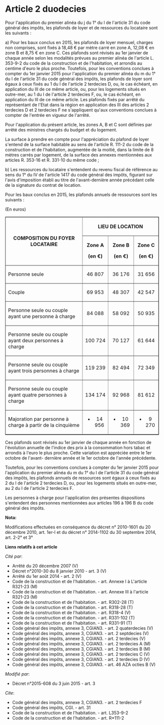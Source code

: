 # Article 2 duodecies

Pour l'application du premier alinéa du j du 1° du I de l'article 31 du code général des impôts, les plafonds de loyer et de
ressources du locataire sont les suivants : 

a) Pour les baux conclus en 2015, les plafonds de loyer mensuel, charges non comprises, sont fixés à 18,48 € par mètre carré
en zone A, 12,08 € en zone B et 8,75 € en zone C. Ces plafonds sont révisés au 1er janvier de chaque année selon les
modalités prévues au premier alinéa de l'article L. 353-9-2 du code de la construction et de l'habitation, et arrondis au
centime d'euro le plus proche. Toutefois, pour les conventions conclues à compter du 1er janvier 2015 pour l'application du
premier alinéa du m du 1° du I de l'article 31 du code général des impôts, les plafonds de loyer sont égaux à ceux fixés au 1
du I de l'article 2 terdecies D, ou, le cas échéant, en application du III de ce même article, ou, pour les logements situés
en outre-mer, au 1 du I de l'article 2 terdecies F, ou, le cas échéant, en application du III de ce même article. Les
plafonds fixés par arrêté du représentant de l'Etat dans la région en application des III des articles 2 terdecies D et 2
terdecies F ne s'appliquent qu'aux conventions conclues à compter de l'entrée en vigueur de l'arrêté. 

Pour l'application du présent article, les zones A, B et C sont définies par arrêté des ministres chargés du budget et du
logement. 

La surface à prendre en compte pour l'appréciation du plafond de loyer s'entend de la surface habitable au sens de l'article
R. 111-2 du code de la construction et de l'habitation, augmentée de la moitié, dans la limite de 8 mètres carrés par
logement, de la surface des annexes mentionnées aux articles R. 353-16 et R. 331-10 du même code ; 

b) Les ressources du locataire s'entendent du revenu fiscal de référence au sens du 1° du IV de l'article 1417 du code
général des impôts, figurant sur l'avis d'imposition établi au titre de l'avant-dernière année précédant celle de la
signature du contrat de location. 

Pour les baux conclus en 2015, les plafonds annuels de ressources sont les suivants : 

(En euros) 

<table border="1">
  <tbody>
    <tr>
      <th rowspan="2">COMPOSITION DU FOYER LOCATAIRE

</th>
      <th colspan="3">

LIEU DE LOCATION

</th>
    </tr>
    <tr>
      <th>

Zone A 

(en €)

</th>
      <th>

Zone B 

(en €)

</th>
      <th>

Zone C 

(en €)

</th>
    </tr>
    <tr>
      <td>

Personne seule

</td>
      <td align="center">

46 807

</td>
      <td align="center">

36 176

</td>
      <td align="center">

31 656

</td>
    </tr>
    <tr>
      <td>

Couple 

</td>
      <td align="center">

69 953

</td>
      <td align="center">

48 307

</td>
      <td align="center">

42 547

</td>
    </tr>
    <tr>
      <td>

Personne seule ou couple ayant une personne à charge

</td>
      <td align="center">

84 088

</td>
      <td align="center">

58 092

</td>
      <td align="center">

50 935

</td>
    </tr>
    <tr>
      <td>

Personne seule ou couple ayant deux personnes à charge

</td>
      <td align="center">

100 724

</td>
      <td align="center">

70 127

</td>
      <td align="center">

61 644

</td>
    </tr>
    <tr>
      <td>

Personne seule ou couple ayant trois personnes à charge

</td>
      <td align="center">

119 239

</td>
      <td align="center">

82 494

</td>
      <td align="center">

72 349

</td>
    </tr>
    <tr>
      <td>

Personne seule ou couple ayant quatre personnes à charge

</td>
      <td align="center">

134 174

</td>
      <td align="center">

92 968

</td>
      <td align="center">

81 612

</td>
    </tr>
    <tr>
      <td>

Majoration par personne à charge à partir de la cinquième

</td>
      <td align="center">

+ 14 956

</td>
      <td align="center">

+ 10 369

</td>
      <td align="center">

+ 9 270</td>
    </tr>
  </tbody>
</table>

Ces plafonds sont révisés au 1er janvier de chaque année en fonction de l'évolution annuelle de l'indice des prix à la
consommation hors tabac et arrondis à l'euro le plus proche. Cette variation est appréciée entre le 1er octobre de l'avant-
dernière année et le 1er octobre de l'année précédente. 

Toutefois, pour les conventions conclues à compter du 1er janvier 2015 pour l'application du premier alinéa du m du 1° du I
de l'article 31 du code général des impôts, les plafonds annuels de ressources sont égaux à ceux fixés au 2 du I de l'article
2 terdecies D, ou, pour les logements situés en outre-mer, au 2 du I de l'article 2 terdecies F. 

Les personnes à charge pour l'application des présentes dispositions s'entendent des personnes mentionnées aux articles 196 à
196 B du code général des impôts.

**Nota:**

Modifications effectuées en conséquence du décret n° 2010-1601 du 20 décembre 2010, art. 1er-I et du décret n° 2014-1102 du
30 septembre 2014, art. 2-2° et 3°

**Liens relatifs à cet article**

_Cité par_:

  - Arrêté du 20 décembre 2007 (V)
  - Décret n°2010-30 du 8 janvier 2010 - art. 3 (V)
  - Arrêté du 1er août 2014 - art. 2 (V)
  - Code de la construction et de l'habitation. - art. Annexe I à L'article R321-23 (M)
  - Code de la construction et de l'habitation. - art. Annexe III à l'article R321-23 (M)
  - Code de la construction et de l'habitation. - art. R302-28 (T)
  - Code de la construction et de l'habitation. - art. R318-28 (T)
  - Code de la construction et de l'habitation. - art. R318-4 (V)
  - Code de la construction et de l'habitation. - art. R331-102 (T)
  - Code de la construction et de l'habitation. - art. R331-91 (T)
  - Code général des impôts, annexe 3, CGIAN3. - art. 2 quaterdecies (V)
  - Code général des impôts, annexe 3, CGIAN3. - art. 2 septdecies (V)
  - Code général des impôts, annexe 3, CGIAN3. - art. 2 terdecies (V)
  - Code général des impôts, annexe 3, CGIAN3. - art. 2 terdecies A (M)
  - Code général des impôts, annexe 3, CGIAN3. - art. 2 terdecies B (M)
  - Code général des impôts, annexe 3, CGIAN3. - art. 2 terdecies C (V)
  - Code général des impôts, annexe 3, CGIAN3. - art. 2 terdecies D (V)
  - Code général des impôts, annexe 3, CGIAN3. - art. 46 AZA octies B (V)

_Modifié par_:

  - Décret n°2015-608 du 3 juin 2015 - art. 3

_Cite_:

  - Code général des impôts, annexe 3, CGIAN3. - art. 2 terdecies F
  - Code général des impôts, CGI. - art. 31
  - Code de la construction et de l'habitation. - art. L353-9-2
  - Code de la construction et de l'habitation. - art. R*111-2

